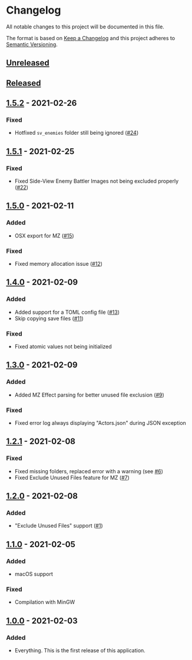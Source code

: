 # Changelog

All notable changes to this project will be documented in this file.

The format is based on [Keep a Changelog][Keep a Changelog] and this project adheres to [Semantic Versioning][Semantic Versioning].

## [Unreleased]

## [Released]

## [1.5.2] - 2021-02-26

### Fixed

- Hotfixed `sv_enemies` folder still being ignored ([#24](https://github.com/erri120/rpgmpacker/issues/24))

## [1.5.1] - 2021-02-25

### Fixed

- Fixed Side-View Enemy Battler Images not being excluded properly ([#22](https://github.com/erri120/rpgmpacker/issues/22))

## [1.5.0] - 2021-02-11

### Added

- OSX export for MZ ([#15](https://github.com/erri120/rpgmpacker/issues/15))

### Fixed

- Fixed memory allocation issue ([#12](https://github.com/erri120/rpgmpacker/issues/12))

## [1.4.0] - 2021-02-09

### Added

- Added support for a TOML config file ([#13](https://github.com/erri120/rpgmpacker/issues/13))
- Skip copying save files ([#11](https://github.com/erri120/rpgmpacker/issues/11))

### Fixed

- Fixed atomic values not being initialized

## [1.3.0] - 2021-02-09

### Added

- Added MZ Effect parsing for better unused file exclusion ([#9](https://github.com/erri120/rpgmpacker/issues/9))

### Fixed

- Fixed error log always displaying "Actors.json" during JSON exception

## [1.2.1] - 2021-02-08

### Fixed

- Fixed missing folders, replaced error with a warning (see [#6](https://github.com/erri120/rpgmpacker/issues/6))
- Fixed Exclude Unused Files feature for MZ ([#7](https://github.com/erri120/rpgmpacker/issues/7))

## [1.2.0] - 2021-02-08

### Added

- "Exclude Unused Files" support ([#1](https://github.com/erri120/rpgmpacker/issues/1))

## [1.1.0] - 2021-02-05

### Added

- macOS support

### Fixed

- Compilation with MinGW

## [1.0.0] - 2021-02-03

### Added

- Everything. This is the first release of this application.

<!-- Links -->
[Keep a Changelog]: https://keepachangelog.com/
[Semantic Versioning]: https://semver.org/

<!-- Versions -->
[Unreleased]: https://github.com/erri120/rpgmpacker/compare/v1.5.2...HEAD
[Released]: https://github.com/erri120/rpgmpacker/releases/
[1.5.2]: https://github.com/erri120/rpgmpacker/compare/v1.5.1...v1.5.2
[1.5.1]: https://github.com/erri120/rpgmpacker/compare/v1.5.0...v1.5.1
[1.5.0]: https://github.com/erri120/rpgmpacker/compare/v1.4.0...v1.5.0
[1.4.0]: https://github.com/erri120/rpgmpacker/compare/v1.3.0...v1.4.0
[1.3.0]: https://github.com/erri120/rpgmpacker/compare/v1.2.1...v1.3.0
[1.2.1]: https://github.com/erri120/rpgmpacker/compare/v1.2.0...v1.2.1
[1.2.0]: https://github.com/erri120/rpgmpacker/compare/v1.1.0...v1.2.0
[1.1.0]: https://github.com/erri120/rpgmpacker/compare/v1.0.0...v1.1.0
[1.0.0]: https://github.com/erri120/rpgmpacker/releases/v1.0.0
